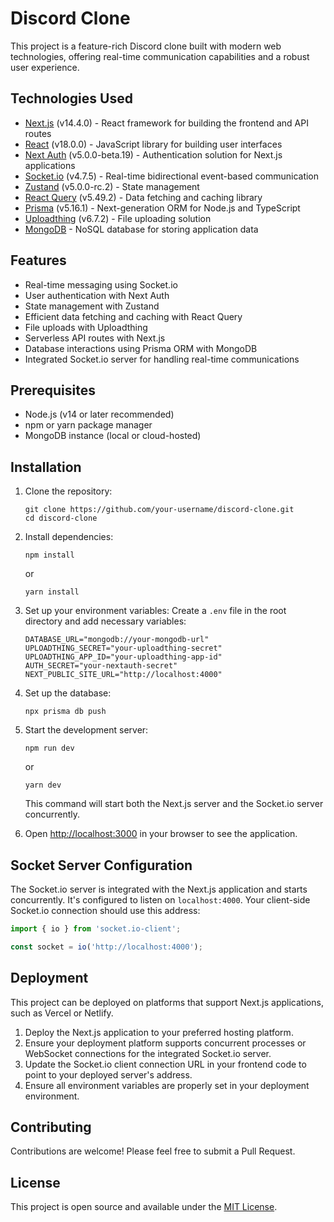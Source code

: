 # Discord Clone

This project is a feature-rich Discord clone built with modern web technologies, offering real-time communication capabilities and a robust user experience.

## Technologies Used

- [Next.js](https://nextjs.org/) (v14.4.0) - React framework for building the frontend and API routes
- [React](https://reactjs.org/) (v18.0.0) - JavaScript library for building user interfaces
- [Next Auth](https://next-auth.js.org/) (v5.0.0-beta.19) - Authentication solution for Next.js applications
- [Socket.io](https://socket.io/) (v4.7.5) - Real-time bidirectional event-based communication
- [Zustand](https://github.com/pmndrs/zustand) (v5.0.0-rc.2) - State management
- [React Query](https://tanstack.com/query/latest) (v5.49.2) - Data fetching and caching library
- [Prisma](https://www.prisma.io/) (v5.16.1) - Next-generation ORM for Node.js and TypeScript
- [Uploadthing](https://uploadthing.com/) (v6.7.2) - File uploading solution
- [MongoDB](https://www.mongodb.com/) - NoSQL database for storing application data

## Features

- Real-time messaging using Socket.io
- User authentication with Next Auth
- State management with Zustand
- Efficient data fetching and caching with React Query
- File uploads with Uploadthing
- Serverless API routes with Next.js
- Database interactions using Prisma ORM with MongoDB
- Integrated Socket.io server for handling real-time communications

## Prerequisites

- Node.js (v14 or later recommended)
- npm or yarn package manager
- MongoDB instance (local or cloud-hosted)

## Installation

1. Clone the repository:
   ```
   git clone https://github.com/your-username/discord-clone.git
   cd discord-clone
   ```

2. Install dependencies:
   ```
   npm install
   ```
   or
   ```
   yarn install
   ```

3. Set up your environment variables:
   Create a `.env` file in the root directory and add necessary variables:
   ```
   DATABASE_URL="mongodb://your-mongodb-url"
   UPLOADTHING_SECRET="your-uploadthing-secret"
   UPLOADTHING_APP_ID="your-uploadthing-app-id"
   AUTH_SECRET="your-nextauth-secret"
   NEXT_PUBLIC_SITE_URL="http://localhost:4000"
   ```

4. Set up the database:
   ```
   npx prisma db push
   ```

5. Start the development server:
   ```
   npm run dev
   ```
   or
   ```
   yarn dev
   ```
   This command will start both the Next.js server and the Socket.io server concurrently.

6. Open [http://localhost:3000](http://localhost:3000) in your browser to see the application.

## Socket Server Configuration

The Socket.io server is integrated with the Next.js application and starts concurrently. It's configured to listen on `localhost:4000`. Your client-side Socket.io connection should use this address:

```javascript
import { io } from 'socket.io-client';

const socket = io('http://localhost:4000');
```

## Deployment

This project can be deployed on platforms that support Next.js applications, such as Vercel or Netlify. 

1. Deploy the Next.js application to your preferred hosting platform.
2. Ensure your deployment platform supports concurrent processes or WebSocket connections for the integrated Socket.io server.
3. Update the Socket.io client connection URL in your frontend code to point to your deployed server's address.
4. Ensure all environment variables are properly set in your deployment environment.

## Contributing

Contributions are welcome! Please feel free to submit a Pull Request.

## License

This project is open source and available under the [MIT License](LICENSE).
